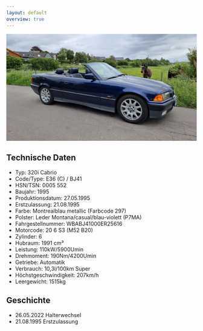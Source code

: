 ```yaml
---
layout: default
overview: true
---
```


![in Halle](pictures/title_image.jpg?raw=true)

## Technische Daten
* Typ: 320i Cabrio
* Code/Type: E36 (C) / BJ41
* HSN/TSN: 0005 552
* Baujahr: 1995
* Produktionsdatum: 27.05.1995
* Erstzulassung: 21.08.1995
* Farbe: Montrealblau metallic (Farbcode 297)
* Polster: Leder Montana/casual/blau-violett (P7MA)
* Fahrgestellnummer: WBABJ41000ER25616
* Motorcode: 20 6 S3 (M52 B20)
* Zylinder: 6
* Hubraum: 1991 cm³
* Leistung: 110kW/5900Umin
* Drehmoment: 190Nm/4200Umin
* Getriebe: Automatik
* Verbrauch: 10,3l/100km Super
* Höchstgeschwindigkeit: 207km/h
* Leergewicht: 1515kg


## Geschichte
* 26.05.2022 Halterwechsel
* 21.08.1995 Erstzulassung
